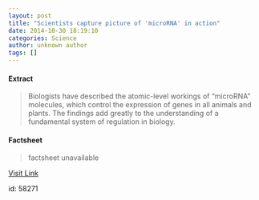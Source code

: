 ```yaml
---
layout: post
title: "Scientists capture picture of 'microRNA' in action"
date: 2014-10-30 18:19:10
categories: Science
author: unknown author
tags: []
---
```



#### Extract
>Biologists have described the atomic-level workings of “microRNA” molecules, which control the expression of genes in all animals and plants. The findings add greatly to the understanding of a fundamental system of regulation in biology.

#### Factsheet
>factsheet unavailable

[Visit Link](http://feeds.sciencedaily.com/~r/sciencedaily/~3/Vsqapi2m7gA/141030141910.htm)

id:   58271
